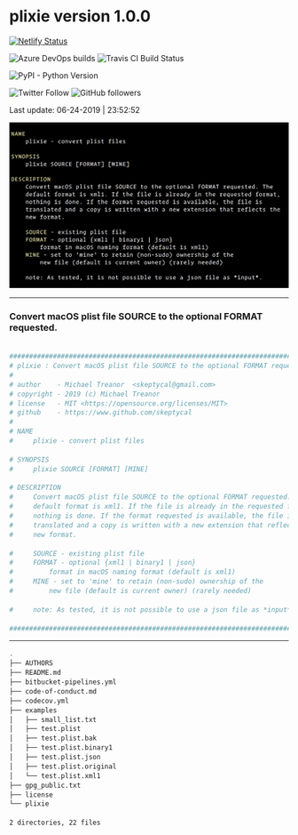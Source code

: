 # plixie version 1.0.0

[![Netlify Status](https://api.netlify.com/api/v1/badges/416b8ca3-82db-470f-9adf-a6d06264ca75/deploy-status)](https://app.netlify.com/sites/mystifying-keller-ab5658/deploys)

![Azure DevOps builds](https://img.shields.io/azure-devops/build/skeptycal0275/skeptycal/1.svg?color=blue&label=Azure%20DevOps&style=popout) ![Travis CI Build Status](https://travis-ci.com/skeptycal/plixie.svg?branch=master)

![PyPI - Python Version](https://img.shields.io/pypi/pyversions/flask.svg?color=Yellow&label=Python&style=popout)

![Twitter Follow](https://img.shields.io/twitter/follow/skeptycal.svg?label=%40skeptycal&style=social) ![GitHub followers](https://img.shields.io/github/followers/skeptycal.svg?style=social)

Last update: 06-24-2019 | 23:52:52

![plist screenshot](examples/plixie.png)

---

### Convert macOS plist file SOURCE to the optional FORMAT requested.

```bash

###############################################################################
# plixie : Convert macOS plist file SOURCE to the optional FORMAT requested. (version 1.0.0)
#
# author    - Michael Treanor  <skeptycal@gmail.com>
# copyright - 2019 (c) Michael Treanor
# license   - MIT <https://opensource.org/licenses/MIT>
# github    - https://www.github.com/skeptycal
#
# NAME
#     plixie - convert plist files

# SYNOPSIS
#     plixie SOURCE [FORMAT] [MINE]

# DESCRIPTION
#     Convert macOS plist file SOURCE to the optional FORMAT requested. The
#     default format is xml1. If the file is already in the requested format,
#     nothing is done. If the format requested is available, the file is
#     translated and a copy is written with a new extension that reflects the
#     new format.

#     SOURCE - existing plist file
#     FORMAT - optional {xml1 | binary1 | json}
#         format in macOS naming format (default is xml1)
#     MINE - set to 'mine' to retain (non-sudo) ownership of the
#         new file (default is current owner) (rarely needed)

#     note: As tested, it is not possible to use a json file as *input*.

###############################################################################
```

---

```bash
.
├── AUTHORS
├── README.md
├── bitbucket-pipelines.yml
├── code-of-conduct.md
├── codecov.yml
├── examples
│   ├── small_list.txt
│   ├── test.plist
│   ├── test.plist.bak
│   ├── test.plist.binary1
│   ├── test.plist.json
│   ├── test.plist.original
│   └── test.plist.xml1
├── gpg_public.txt
├── license
└── plixie

2 directories, 22 files
```

[1]: (https://api.netlify.com/api/v1/badges/416b8ca3-82db-470f-9adf-a6d06264ca75/deploy-status)
